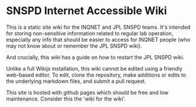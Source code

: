 <!-- # Welcome to MkDocs

For full documentation visit [mkdocs.org](https://www.mkdocs.org).

## Commands

* `mkdocs new [dir-name]` - Create a new project.
* `mkdocs serve` - Start the live-reloading docs server.
* `mkdocs build` - Build the documentation site.
* `mkdocs -h` - Print help message and exit.

## Project layout

    mkdocs.yml    # The configuration file.
    docs/
        index.md  # The documentation homepage.
        ...       # Other markdown pages, images and other files. -->



# SNSPD Internet Accessible Wiki 


This is a static site wiki for the INQNET and JPL SNSPD teams. It's intended for storing non-sensitive information related to regular lab operation, especially any info that should be easier to access for INQNET people (who may not know about or remember the JPL SNSPD wiki). 

And crucially, this wiki has a guide on how to restart the JPL SNSPD wiki. 

Unlike a full Wikijs installation, this wiki cannot be edited using a friendly web-based editor. To edit, clone the repository, make additions or edits to the underlying markdown files, and submit a pull request. 

This site is hosted with github pages which should be free and low maintenance. Consider this the 'wiki for the wiki'. 





